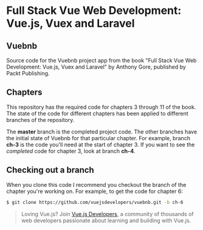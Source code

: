 # Full Stack Vue Web Development: Vue.js, Vuex and Laravel

## Vuebnb

Source code for the Vuebnb project app from the book "Full Stack Vue Web Development: Vue.js, Vuex and Laravel" by Anthony Gore, published by Packt Publishing.

## Chapters

This repository has the required code for chapters 3 through 11 of the book. The state of the code for different chapters has been applied to different branches of the repository.

The **master** branch is the completed project code. The other branches have the initial state of Vuebnb for that particular chapter. For example, branch **ch-3** is the code you'll need at the start of chapter 3. If you want to see the *completed* code for chapter 3, look at branch **ch-4**.

## Checking out a branch

When you clone this code I recommend you checkout the branch of the chapter you're working on. For example, to get the code for chapter 6:

```bash
$ git clone https://github.com/vuejsdevelopers/vuebnb.git -b ch-6
```

> Loving Vue.js? Join [Vue.js Developers](https://vuejsdevelopers.com), a community of thousands of web developers passionate about learning and building with Vue.js.